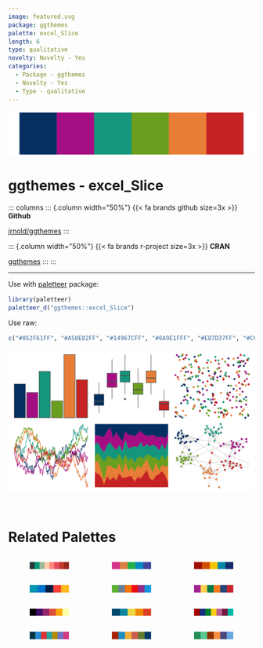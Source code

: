 ```yaml
---
image: featured.svg
package: ggthemes
palette: excel_Slice
length: 6
type: qualitative
novelty: Novelty - Yes
categories:
  - Package - ggthemes
  - Novelty - Yes
  - Type - qualitative
---
```


![](featured.svg)

# ggthemes - excel_Slice 

::: columns
::: {.column width="50%"}
{{< fa brands github size=3x >}}
**Github**

[jrnold/ggthemes](https://github.com/jrnold/ggthemes)
:::

::: {.column width="50%"}
{{< fa brands r-project size=3x >}}
**CRAN**

[ggthemes](https://CRAN.R-project.org/package=ggthemes)
:::
:::

<hr> 

Use with [paletteer](https://emilhvitfeldt.github.io/paletteer/) package:

```r
library(paletteer)
paletteer_d("ggthemes::excel_Slice")
```

Use raw:

```r
c("#052F61FF", "#A50E82FF", "#14967CFF", "#6A9E1FFF", "#E87D37FF", "#C62324FF")
``` 

![](examples.svg) 

<br>

# Related Palettes

<div class="list" style="display: grid; grid-template-columns: auto auto auto;"> <figure class="figure">
<a href="../../awtools/a_palette/"> <img src="../../awtools/a_palette/featured.svg" style="width: 100%;" class="figure-img"></a>
</figure> <figure class="figure">
<a href="../../fishualize/Scarus_quoyi/"> <img src="../../fishualize/Scarus_quoyi/featured.svg" style="width: 100%;" class="figure-img"></a>
</figure> <figure class="figure">
<a href="../../MetBrewer/Johnson/"> <img src="../../MetBrewer/Johnson/featured.svg" style="width: 100%;" class="figure-img"></a>
</figure> <figure class="figure">
<a href="../../nbapalettes/thunder_city2/"> <img src="../../nbapalettes/thunder_city2/featured.svg" style="width: 100%;" class="figure-img"></a>
</figure> <figure class="figure">
<a href="../../yarrr/appletv/"> <img src="../../yarrr/appletv/featured.svg" style="width: 100%;" class="figure-img"></a>
</figure> <figure class="figure">
<a href="../../awtools/spalette/"> <img src="../../awtools/spalette/featured.svg" style="width: 100%;" class="figure-img"></a>
</figure> <figure class="figure">
<a href="../../ggprism/inferno/"> <img src="../../ggprism/inferno/featured.svg" style="width: 100%;" class="figure-img"></a>
</figure> <figure class="figure">
<a href="../../PNWColors/Bay/"> <img src="../../PNWColors/Bay/featured.svg" style="width: 100%;" class="figure-img"></a>
</figure> <figure class="figure">
<a href="../../MetBrewer/Austria/"> <img src="../../MetBrewer/Austria/featured.svg" style="width: 100%;" class="figure-img"></a>
</figure> <figure class="figure">
<a href="../../ggthemr/solarized/"> <img src="../../ggthemr/solarized/featured.svg" style="width: 100%;" class="figure-img"></a>
</figure> <figure class="figure">
<a href="../../MetBrewer/Juarez/"> <img src="../../MetBrewer/Juarez/featured.svg" style="width: 100%;" class="figure-img"></a>
</figure> <figure class="figure">
<a href="../../palettetown/starterspairs/"> <img src="../../palettetown/starterspairs/featured.svg" style="width: 100%;" class="figure-img"></a>
</figure> 
</div>
